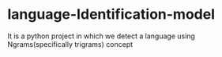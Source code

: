 # language-Identification-model
 It is a python project in which we detect a language using Ngrams(specifically trigrams) concept
